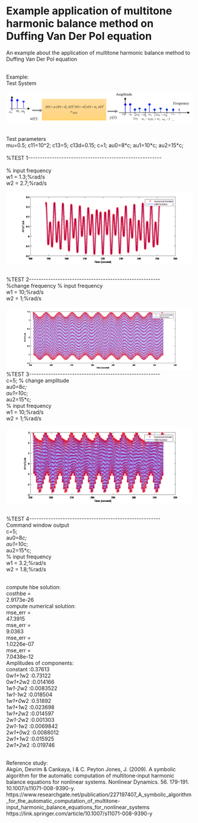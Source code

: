 # Example application of multitone harmonic balance method on Duffing Van Der Pol equation
An example about the application of multitone harmonic balance method to Duffing Van Der Pol equation
<br />

<br />
Example:
<br />
Test System
<br />

![alt text](/img/im0.png)

<br />
Test parameters
<br />
mu=0.5; c11=10^2; c13=5; c13d=0.15;
c=1;
au0=8*c;
au1=10*c;
au2=15*c;
<br />
<br />%TEST 1--------------------------------------------------------
<br />
<br />%   input frequency
<br />w1 = 1.3;%rad/s
<br />w2 = 2.7;%rad/s

![alt text](/img/im1.png)

<br />%TEST 2-------------------------------------------------------
<br />%change frequency
%   input frequency
<br />w1 = 10;%rad/s
<br />w2 = 1;%rad/s

![alt text](/img/im2.png)
<br />%TEST 3-------------------------------------------------------
<br />c=5; % change amplitude
<br />au0=8*c;
<br />au1=10*c;
<br />au2=15*c;
<br />%   input frequency
<br />w1 = 10;%rad/s
<br />w2 = 1;%rad/s

![alt text](/img/im3.png)

<br />%TEST 4-------------------------------------------------------
<br />Command window output
<br />c=5;
<br />au0=8*c;
<br />au1=10*c;
<br />au2=15*c;
<br />%   input frequency
<br />w1 = 3.2;%rad/s
<br />w2 = 1.8;%rad/s

<br />compute hbe solution: 
<br />costhbe =
<br />   2.9173e-26
<br />compute numerical solution: 
<br />mse_err =
 <br />  47.3915
<br />mse_err =
<br />    9.0363
<br />mse_err =
<br />   1.0226e-07
<br />mse_err =
<br />   7.0438e-12
<br />Amplitudes of components:
<br />constant   :0.37613
<br />0*w1+1*w2  :0.73122
<br />0*w1+2*w2  :0.014166
<br />1*w1-2*w2  :0.0083522
<br />1*w1-1*w2  :0.018504
<br />1*w1+0*w2  :0.51892
<br />1*w1+1*w2  :0.023698
<br />1*w1+2*w2  :0.014597
<br />2*w1-2*w2  :0.001303
<br />2*w1-1*w2  :0.0069842
<br />2*w1+0*w2  :0.0088012
<br />2*w1+1*w2  :0.015925
<br />2*w1+2*w2  :0.019746

<br />
Reference study:
<br />
Akgün, Devrim & Cankaya, I & C. Peyton Jones, J. (2009). A symbolic algorithm for the automatic computation of multitone-input harmonic balance equations for nonlinear systems. Nonlinear Dynamics. 56. 179-191. 10.1007/s11071-008-9390-y. 
<br />
https://www.researchgate.net/publication/227197407_A_symbolic_algorithm_for_the_automatic_computation_of_multitone-input_harmonic_balance_equations_for_nonlinear_systems
<br />
https://link.springer.com/article/10.1007/s11071-008-9390-y
<br />
<br />

